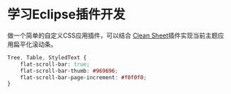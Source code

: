 # 学习Eclipse插件开发

做一个简单的自定义CSS应用插件，可以结合 [Clean Sheet](https://marketplace.eclipse.org/content/clean-sheet)插件实现当前主题应用扁平化滚动条。

```css
Tree, Table, StyledText {
    flat-scroll-bar: true;
    flat-scroll-bar-thumb: #969696;
    flat-scroll-bar-page-increment: #f0f0f0;
}
```

